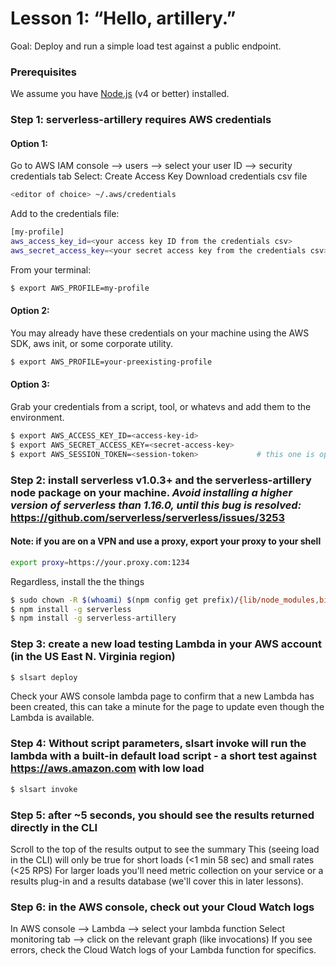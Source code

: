 # Lesson 1: “Hello, artillery.”
Goal: Deploy and run a simple load test against a public endpoint.

### Prerequisites
We assume you have [Node.js](https://nodejs.org/en/) (v4 or better) installed.

### Step 1: serverless-artillery requires AWS credentials

#### Option 1:
Go to AWS IAM console --> users --> select your user ID --> security credentials tab
Select: Create Access Key
Download credentials csv file

```sh
<editor of choice> ~/.aws/credentials
```

Add to the credentials file:
```sh
[my-profile]
aws_access_key_id=<your access key ID from the credentials csv>
aws_secret_access_key=<your secret access key from the credentials csv>
```

From your terminal:
```sh
$ export AWS_PROFILE=my-profile
```

#### Option 2:
You may already have these credentials on your machine using the AWS SDK, aws init, or some corporate utility.

```sh
$ export AWS_PROFILE=your-preexisting-profile
```

#### Option 3:
Grab your credentials from a script, tool, or whatevs and add them to the environment.

```sh
$ export AWS_ACCESS_KEY_ID=<access-key-id>
$ export AWS_SECRET_ACCESS_KEY=<secret-access-key>
$ export AWS_SESSION_TOKEN=<session-token>             # this one is optional
```

### Step 2: install serverless v1.0.3+ and the serverless-artillery node package on your machine.  *Avoid installing a higher version of serverless than 1.16.0, until this bug is resolved:* https://github.com/serverless/serverless/issues/3253

#### Note: if you are on a VPN and use a proxy, export your proxy to your shell
```sh
export proxy=https://your.proxy.com:1234
```

Regardless, install the the things
```sh
$ sudo chown -R $(whoami) $(npm config get prefix)/{lib/node_modules,bin,share} # this is for those of you who have corrupted your file system
$ npm install -g serverless
$ npm install -g serverless-artillery
```

### Step 3: create a new load testing Lambda in your AWS account (in the US East N. Virginia region)
```sh
$ slsart deploy
```
Check your AWS console lambda page to confirm that a new Lambda has been created, this can take a minute for the page to update even though the Lambda is available.

### Step 4: Without script parameters, slsart invoke will run the lambda with a built-in default load script - a short test against https://aws.amazon.com with low load
```sh
$ slsart invoke
```

### Step 5: after ~5 seconds, you should see the results returned directly in the CLI
Scroll to the top of the results output to see the summary
This (seeing load in the CLI) will only be true for short loads (<1 min 58 sec) and small rates (<25 RPS)
For larger loads you'll need metric collection on your service or a results plug-in and a results database (we'll cover this in later lessons).

### Step 6: in the AWS console, check out your Cloud Watch logs
In AWS console --> Lambda --> select your lambda function
Select monitoring tab --> click on the relevant graph (like invocations)
If you see errors, check the Cloud Watch logs of your Lambda function for specifics.

